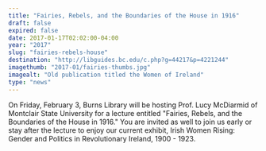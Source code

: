 ```yaml
---
title: "Fairies, Rebels, and the Boundaries of the House in 1916"
draft: false
expired: false
date: 2017-01-17T02:02:00-04:00
year: "2017"
slug: "fairies-rebels-house"
destination: "http://libguides.bc.edu/c.php?g=44217&p=4221244"
imagethumb: "2017-01/fairies-thumbs.jpg"
imagealt: "Old publication titled the Women of Ireland"
type: "news"
---
```


On Friday, February 3, Burns Library will be hosting Prof. Lucy McDiarmid of Montclair State University for a lecture entitled "Fairies, Rebels, and the Boundaries of the House in 1916." You are invited as well to join us early or stay after the lecture to enjoy our current exhibit, Irish Women Rising: Gender and Politics in Revolutionary Ireland, 1900 - 1923.
